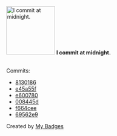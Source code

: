<img src="https://my-badges.github.io/my-badges/midnight-commits.png" alt="I commit at midnight." title="I commit at midnight." width="128">
<strong>I commit at midnight.</strong>
<br><br>

Commits:

- <a href="https://github.com/nlsschim/codebase/commit/8130186e4e1555fd10da56fa5d4412fb3cdef2de">8130186</a>
- <a href="https://github.com/UWrc/RCC-hackathon-2025/commit/e45a55f7d90f1f0012b0649d3570da35d7e5da9d">e45a55f</a>
- <a href="https://github.com/nlsschim/codebase/commit/e6007801121ca5e6a7299f89a9e478682a1567a1">e600780</a>
- <a href="https://github.com/nlsschim/Water-Pipe-Project/commit/008445daa353cf3d4343748e422a7c4a7f54bd74">008445d</a>
- <a href="https://github.com/nlsschim/Water-Pipe-Project/commit/f664cee2fbe1d29891308dc13b8c426e00a75412">f664cee</a>
- <a href="https://github.com/nlsschim/Water-Pipe-Project/commit/69562e93d439e5aa5abe2a316333b3b6a22a79a2">69562e9</a>


Created by <a href="https://github.com/my-badges/my-badges">My Badges</a>